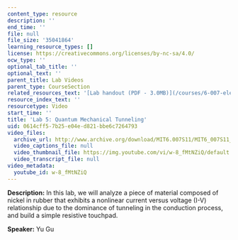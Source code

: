 ```yaml
---
content_type: resource
description: ''
end_time: ''
file: null
file_size: '35041864'
learning_resource_types: []
license: https://creativecommons.org/licenses/by-nc-sa/4.0/
ocw_type: ''
optional_tab_title: ''
optional_text: ''
parent_title: Lab Videos
parent_type: CourseSection
related_resources_text: '[Lab handout (PDF - 3.0MB)](/courses/6-007-electromagnetic-energy-from-motors-to-lasers-spring-2011/resources/mit6_007s11_lab5)'
resource_index_text: ''
resourcetype: Video
start_time: ''
title: 'Lab 5: Quantum Mechanical Tunneling'
uid: 0614cff5-7b25-e04e-d821-bbe6c7264793
video_files:
  archive_url: http://www.archive.org/download/MIT6.007S11/MIT6_007S11_lab05_300k.mp4
  video_captions_file: null
  video_thumbnail_file: https://img.youtube.com/vi/w-8_fMtNZiQ/default.jpg
  video_transcript_file: null
video_metadata:
  youtube_id: w-8_fMtNZiQ
---
```


**Description:** In this lab, we will analyze a piece of material composed of nickel in rubber that exhibits a nonlinear current versus voltage (I-V) relationship due to the dominance of tunneling in the conduction process, and build a simple resistive touchpad.

**Speaker:** Yu Gu

